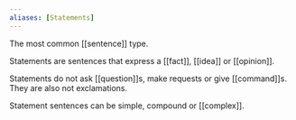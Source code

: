 ```yaml
---
aliases: [Statements]
---
```


The most common [[sentence]] type.

Statements are sentences that express a [[fact]], [[idea]] or [[opinion]]. 

Statements do not ask [[question]]s, make requests or give [[command]]s. They are also not exclamations. 

Statement sentences can be simple, compound or [[complex]].